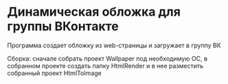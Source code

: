 # Динамическая обложка для группы ВКонтакте
 
Программа создает обложку из web-страницы и загружает в группу ВК

Сборка: сначале собрать проект Wallpaper под необходимую ОС, в собранном проекте создать папку HtmlRender и в нее разместить собранный проект HtmlToImage
